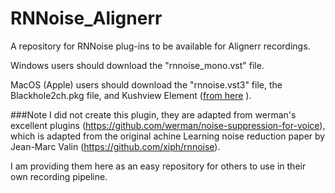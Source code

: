 # RNNoise_Alignerr
A repository for RNNoise plug-ins to be available for Alignerr recordings.

Windows users should download the "rnnoise_mono.vst" file.

MacOS (Apple) users should download the "rnnoise.vst3" file, the Blackhole2ch.pkg file, and Kushview Element ([from here](https://github.com/kushview/element/releases/download/1.0.0b1/element-osx-1.0.0b1.dmg) ).



###Note
I did not create this plugin, they are adapted from werman's excellent plugins (https://github.com/werman/noise-suppression-for-voice), which is adapted from the original achine Learning noise reduction paper by Jean-Marc Valin (https://github.com/xiph/rnnoise).

I am providing them here as an easy repository for others to use in their own recording pipeline.
